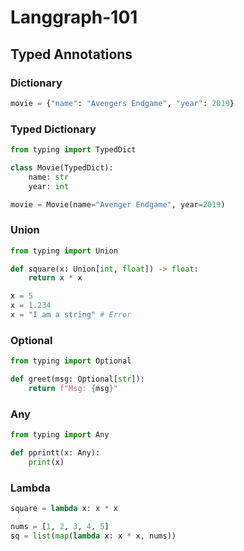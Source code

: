 # Langgraph-101

## Typed Annotations

### Dictionary

```python
movie = {"name": "Avengers Endgame", "year": 2019}
```

### Typed Dictionary

```python
from typing import TypedDict

class Movie(TypedDict):
    name: str
    year: int

movie = Movie(name="Avenger Endgame", year=2019)
```

### Union

```python
from typing import Union

def square(x: Union[int, float]) -> float:
    return x * x

x = 5
x = 1.234
x = "I am a string" # Error
```

### Optional

```python
from typing import Optional

def greet(msg: Optional[str]):
    return f"Msg: {msg}"
```

### Any

```python
from typing import Any

def pprintt(x: Any):
    print(x)
```

### Lambda

```python
square = lambda x: x * x

nums = [1, 2, 3, 4, 5]
sq = list(map(lambda x: x * x, nums))
```